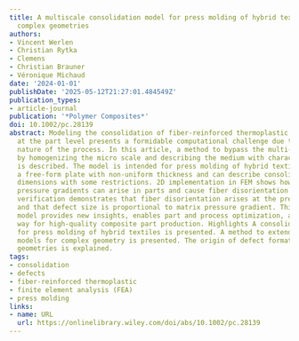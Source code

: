 ```yaml
---
title: A multiscale consolidation model for press molding of hybrid textiles into
  complex geometries
authors:
- Vincent Werlen
- Christian Rytka
- Clemens
- Christian Brauner
- Véronique Michaud
date: '2024-01-01'
publishDate: '2025-05-12T21:27:01.484549Z'
publication_types:
- article-journal
publication: '*Polymer Composites*'
doi: 10.1002/pc.28139
abstract: Modeling the consolidation of fiber-reinforced thermoplastic composites
  at the part level presents a formidable computational challenge due to the multi-scale
  nature of the process. In this article, a method to bypass the multi-scale problem
  by homogenizing the micro scale and describing the medium with characteristic parameters
  is described. The model is intended for press molding of hybrid textiles and considers
  a free-form plate with non-uniform thickness and can describe consolidation in three
  dimensions with some restrictions. 2D implementation in FEM shows how in-plane matrix
  pressure gradients can arise in parts and cause fiber disorientation. Experimental
  verification demonstrates that fiber disorientation arises at the predicted location,
  and that defect size is proportional to matrix pressure gradient. This novel consolidation
  model provides new insights, enables part and process optimization, and paves the
  way for high-quality composite part production. Highlights A consolidation model
  for press molding of hybrid textiles is presented. A method to extend consolidation
  models for complex geometry is presented. The origin of defect formation in complex
  geometries is explained.
tags:
- consolidation
- defects
- fiber-reinforced thermoplastic
- finite element analysis (FEA)
- press molding
links:
- name: URL
  url: https://onlinelibrary.wiley.com/doi/abs/10.1002/pc.28139
---
```

